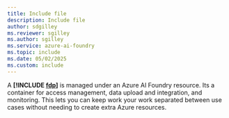 ```yaml
---
title: Include file
description: Include file
author: sdgilley
ms.reviewer: sgilley
ms.author: sgilley
ms.service: azure-ai-foundry
ms.topic: include
ms.date: 05/02/2025
ms.custom: include
---
```



A **[!INCLUDE [fdp](fdp-project-name.md)]** is managed under an Azure AI Foundry resource. Its a container for access management, data upload and integration, and monitoring. This lets you can keep work your work separated between use cases without needing to create extra Azure resources.
